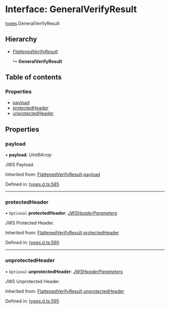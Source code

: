 # Interface: GeneralVerifyResult

[types](../modules/types.md).GeneralVerifyResult

## Hierarchy

* [*FlattenedVerifyResult*](types.flattenedverifyresult.md)

  ↳ **GeneralVerifyResult**

## Table of contents

### Properties

- [payload](types.generalverifyresult.md#payload)
- [protectedHeader](types.generalverifyresult.md#protectedheader)
- [unprotectedHeader](types.generalverifyresult.md#unprotectedheader)

## Properties

### payload

• **payload**: *Uint8Array*

JWS Payload.

Inherited from: [FlattenedVerifyResult](types.flattenedverifyresult.md).[payload](types.flattenedverifyresult.md#payload)

Defined in: [types.d.ts:585](https://github.com/panva/jose/blob/v3.11.2/src/types.d.ts#L585)

___

### protectedHeader

• `Optional` **protectedHeader**: [*JWSHeaderParameters*](types.jwsheaderparameters.md)

JWS Protected Header.

Inherited from: [FlattenedVerifyResult](types.flattenedverifyresult.md).[protectedHeader](types.flattenedverifyresult.md#protectedheader)

Defined in: [types.d.ts:590](https://github.com/panva/jose/blob/v3.11.2/src/types.d.ts#L590)

___

### unprotectedHeader

• `Optional` **unprotectedHeader**: [*JWSHeaderParameters*](types.jwsheaderparameters.md)

JWS Unprotected Header.

Inherited from: [FlattenedVerifyResult](types.flattenedverifyresult.md).[unprotectedHeader](types.flattenedverifyresult.md#unprotectedheader)

Defined in: [types.d.ts:595](https://github.com/panva/jose/blob/v3.11.2/src/types.d.ts#L595)
